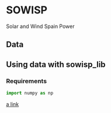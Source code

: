 # SOWISP

Solar and Wind Spain Power


## Data

## Using data with sowisp_lib
### Requirements

```python
import numpy as np
```

[a link](https://github.com/matrasujaen/SOWISP/blob/main/Examples/example_of_use.md)
